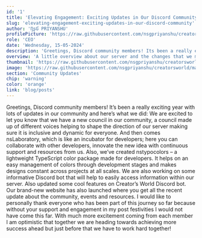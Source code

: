 ```yaml
---
id: '1'
title: 'Elevating Engagement: Exciting Updates in Our Discord Community!'
slug: 'elevating-engagement-exciting-updates-in-our-discord-community'
author: 'ŊʂƓ PRIYANSHU'
profilePicture: 'https://raw.githubusercontent.com/nsgpriyanshu/creatorsworld/main/public/icons/colourfull-pfp.jpg'
role: 'CEO'
date: 'Wednesday, 15-05-2024'
description: 'Greetings, Discord community members! Its been a really exciting year with lots of updates in our community and here’s what we did: We are excited to let you know that we have a new council in our community, a council made up of different voices helping to shape the ... '
overview: 'A little overview about our server and the changes that we made'
thumbnail: 'https://raw.githubusercontent.com/nsgpriyanshu/creatorsworld/main/public/assets/blogImages/whatsnew.jpg'
image: 'https://raw.githubusercontent.com/nsgpriyanshu/creatorsworld/main/public/assets/blogImages/whatsnew.jpg'
section: 'Community Updates'
chip: 'warning'
color: 'orange'
link: 'blog/posts'
---
```


Greetings, Discord community members! It’s been a really exciting year with lots of updates in our community and here’s what we did: We are excited to let you know that we have a new council in our community, a council made up of different voices helping to shape the direction of our server making sure it is inclusive and dynamic for everyone. And then comes nsLaboratory, which is like an incubator for developers; here you can collaborate with other developers, innovate the new idea with continuous support and resources from us. Also, we’ve created nstypocolors – a lightweight TypeScript color package made for developers. It helps on an easy management of colors through development stages and makes designs constant across projects at all scales. We are also working on some informative Discord bot that will help to easily access information within our server. Also updated some cool features on Creator’s World Discord bot. Our brand-new website has also launched where you get all the recent update about the community, events and resources. I would like to personally thank everyone who has been part of this journey so far because without your support and engagement in my post festivities I would not have come this far. With much more excitement coming from each member I am optimistic that together we are heading towards achieving more success ahead but just before that we have to work hard together!
